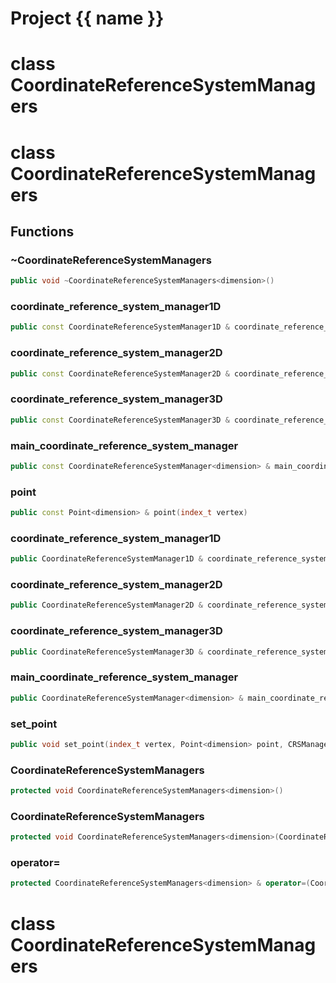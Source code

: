 <script setup>
import {useRoute} from 'vitepress'
const {path} = useRoute()
const tokens = path.split('/')
const words = tokens[2].split('-');
for (let i = 0; i < words.length; i++) {
    words[i] = words[i].charAt(0).toUpperCase() + words[i].slice(1);
    words[i] = words[i].replace('geode', 'Geode')
}
const name = words.join('-');
</script>
# Project {{ name }}

# class CoordinateReferenceSystemManagers


# class CoordinateReferenceSystemManagers


## Functions

### ~CoordinateReferenceSystemManagers

```cpp
public void ~CoordinateReferenceSystemManagers<dimension>()
```


### coordinate_reference_system_manager1D

```cpp
public const CoordinateReferenceSystemManager1D & coordinate_reference_system_manager1D()
```


### coordinate_reference_system_manager2D

```cpp
public const CoordinateReferenceSystemManager2D & coordinate_reference_system_manager2D()
```


### coordinate_reference_system_manager3D

```cpp
public const CoordinateReferenceSystemManager3D & coordinate_reference_system_manager3D()
```


### main_coordinate_reference_system_manager

```cpp
public const CoordinateReferenceSystemManager<dimension> & main_coordinate_reference_system_manager()
```


### point

```cpp
public const Point<dimension> & point(index_t vertex)
```


### coordinate_reference_system_manager1D

```cpp
public CoordinateReferenceSystemManager1D & coordinate_reference_system_manager1D(CRSManagersKey )
```


### coordinate_reference_system_manager2D

```cpp
public CoordinateReferenceSystemManager2D & coordinate_reference_system_manager2D(CRSManagersKey )
```


### coordinate_reference_system_manager3D

```cpp
public CoordinateReferenceSystemManager3D & coordinate_reference_system_manager3D(CRSManagersKey )
```


### main_coordinate_reference_system_manager

```cpp
public CoordinateReferenceSystemManager<dimension> & main_coordinate_reference_system_manager(CRSManagersKey )
```


### set_point

```cpp
public void set_point(index_t vertex, Point<dimension> point, CRSManagersKey )
```


### CoordinateReferenceSystemManagers

```cpp
protected void CoordinateReferenceSystemManagers<dimension>()
```


### CoordinateReferenceSystemManagers

```cpp
protected void CoordinateReferenceSystemManagers<dimension>(CoordinateReferenceSystemManagers<dimension> && other)
```


### operator=

```cpp
protected CoordinateReferenceSystemManagers<dimension> & operator=(CoordinateReferenceSystemManagers<dimension> && other)
```




# class CoordinateReferenceSystemManagers


